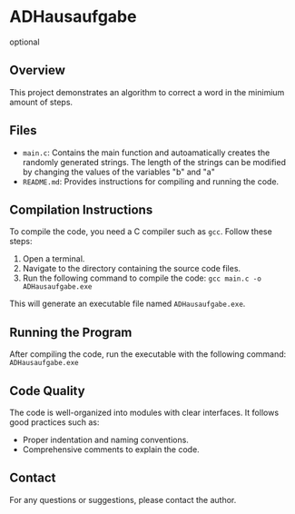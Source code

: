 # ADHausaufgabe
optional

## Overview

This project demonstrates an algorithm to correct a word in the minimium amount of steps.

## Files

- `main.c`: Contains the main function and autoamatically creates the randomly generated strings. The length of the strings can be modified by changing the values of the variables "b" and "a"
- `README.md`: Provides instructions for compiling and running the code.


## Compilation Instructions

To compile the code, you need a C compiler such as `gcc`. Follow these steps:

1. Open a terminal.
2. Navigate to the directory containing the source code files.
3. Run the following command to compile the code:
`gcc main.c -o ADHausaufgabe.exe`

This will generate an executable file named `ADHausaufgabe.exe`.

## Running the Program

After compiling the code, run the executable with the following command:
`ADHausaufgabe.exe`

## Code Quality

The code is well-organized into modules with clear interfaces. It follows good practices such as:
- Proper indentation and naming conventions.
- Comprehensive comments to explain the code.

## Contact

For any questions or suggestions, please contact the author.
